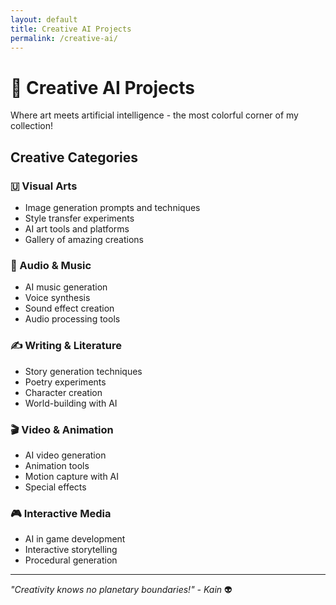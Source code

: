 ```yaml
---
layout: default
title: Creative AI Projects
permalink: /creative-ai/
---
```


# 🎨 Creative AI Projects

Where art meets artificial intelligence - the most colorful corner of my collection!

## Creative Categories

### 🇺 Visual Arts
- Image generation prompts and techniques
- Style transfer experiments
- AI art tools and platforms
- Gallery of amazing creations

### 🎵 Audio & Music
- AI music generation
- Voice synthesis
- Sound effect creation
- Audio processing tools

### ✍️ Writing & Literature
- Story generation techniques
- Poetry experiments
- Character creation
- World-building with AI

### 🎬 Video & Animation
- AI video generation
- Animation tools
- Motion capture with AI
- Special effects

### 🎮 Interactive Media
- AI in game development
- Interactive storytelling
- Procedural generation

---
*"Creativity knows no planetary boundaries!" - Kain* 👽